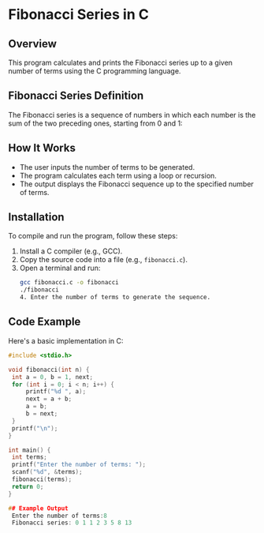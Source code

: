 # Fibonacci Series in C

## Overview
This program calculates and prints the Fibonacci series up to a given number of terms using the C programming language.

## Fibonacci Series Definition
The Fibonacci series is a sequence of numbers in which each number is the sum of the two preceding ones, starting from 0 and 1:

## How It Works
- The user inputs the number of terms to be generated.
- The program calculates each term using a loop or recursion.
- The output displays the Fibonacci sequence up to the specified number of terms.

## Installation
To compile and run the program, follow these steps:

1. Install a C compiler (e.g., GCC).
2. Copy the source code into a file (e.g., `fibonacci.c`).
3. Open a terminal and run:
   ```sh
   gcc fibonacci.c -o fibonacci
   ./fibonacci  
   4. Enter the number of terms to generate the sequence.

## Code Example
Here's a basic implementation in C:

```c
#include <stdio.h>

void fibonacci(int n) {
 int a = 0, b = 1, next;
 for (int i = 0; i < n; i++) {
     printf("%d ", a);
     next = a + b;
     a = b;
     b = next;
 }
 printf("\n");
}

int main() {
 int terms;
 printf("Enter the number of terms: ");
 scanf("%d", &terms);
 fibonacci(terms);
 return 0;
}

## Example Output
 Enter the number of terms:8
 Fibonacci series: 0 1 1 2 3 5 8 13  
 




  

